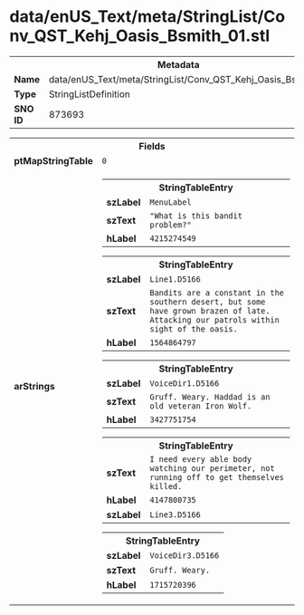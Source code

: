 <h1>data/enUS_Text/meta/StringList/Conv_QST_Kehj_Oasis_Bsmith_01.stl</h1><table><tr><th colspan="100%">Metadata</th></tr><tr><td><b>Name</b></td><td>data/enUS_Text/meta/StringList/Conv_QST_Kehj_Oasis_Bsmith_01.stl</td></tr><tr><td><b>Type</b></td><td>StringListDefinition</td></tr><tr><td><b>SNO ID</b></td><td>873693</td></tr></table>

<table><tr><th colspan="100%">Fields</th></tr><tr><td><b>ptMapStringTable</b></td><td><code>0</code></td></tr><tr><td><b>arStrings</b></td><td><table><tr><th colspan="100%">StringTableEntry</th></tr><tr><td><b>szLabel</b></td><td><code>MenuLabel</code></td></tr><tr><td><b>szText</b></td><td><code>"What is this bandit problem?"</code></td></tr><tr><td><b>hLabel</b></td><td><code>4215274549</code></td></tr></table>


<table><tr><th colspan="100%">StringTableEntry</th></tr><tr><td><b>szLabel</b></td><td><code>Line1.D5166</code></td></tr><tr><td><b>szText</b></td><td><code>Bandits are a constant in the southern desert, but some have grown brazen of late. Attacking our patrols within sight of the oasis.</code></td></tr><tr><td><b>hLabel</b></td><td><code>1564864797</code></td></tr></table>


<table><tr><th colspan="100%">StringTableEntry</th></tr><tr><td><b>szLabel</b></td><td><code>VoiceDir1.D5166</code></td></tr><tr><td><b>szText</b></td><td><code>Gruff. Weary. Haddad is an old veteran Iron Wolf.</code></td></tr><tr><td><b>hLabel</b></td><td><code>3427751754</code></td></tr></table>


<table><tr><th colspan="100%">StringTableEntry</th></tr><tr><td><b>szText</b></td><td><code>I need every able body watching our perimeter, not running off to get themselves killed.</code></td></tr><tr><td><b>hLabel</b></td><td><code>4147800735</code></td></tr><tr><td><b>szLabel</b></td><td><code>Line3.D5166</code></td></tr></table>


<table><tr><th colspan="100%">StringTableEntry</th></tr><tr><td><b>szLabel</b></td><td><code>VoiceDir3.D5166</code></td></tr><tr><td><b>szText</b></td><td><code>Gruff. Weary.</code></td></tr><tr><td><b>hLabel</b></td><td><code>1715720396</code></td></tr></table>


</td></tr></table>

